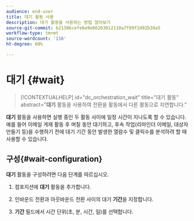 ```yaml
---
audience: end-user
title: 대기 활동 사용
description: 대기 활동을 사용하는 방법 알아보기
source-git-commit: b21306cefe6e9e66263012110a7f89f2d92b38a5
workflow-type: tm+mt
source-wordcount: '116'
ht-degree: 60%

---
```


# 대기 {#wait}

>[!CONTEXTUALHELP]
>id="dc_orchestration_wait"
>title="대기 활동"
>abstract="**대기** 활동을 사용하여 전환을 활동에서 다른 활동으로 지연합니다."

**대기** 활동을 사용하면 실행 중인 두 활동 사이에 일정 시간이 지나도록 할 수 있습니다. 예를 들어 이메일 게재 활동 후 며칠 동안 대기하고, 후속 작업(리마인더 이메일, 대상자 만들기 등)을 수행하기 전에 대기 기간 동안 발생한 열람수 및 클릭수를 분석하려 할 때 사용할 수 있습니다.

## 구성{#wait-configuration}

**대기** 활동을 구성하려면 다음 단계를 따르십시오.

1. 컴포지션에 **대기** 활동을 추가합니다.

1. 인바운드 전환과 아웃바운드 전환 사이의 대기 **기간**&#x200B;을 지정합니다.

1. **기간** 필드에서 시간 단위(초, 분, 시간, 일)를 선택합니다.


